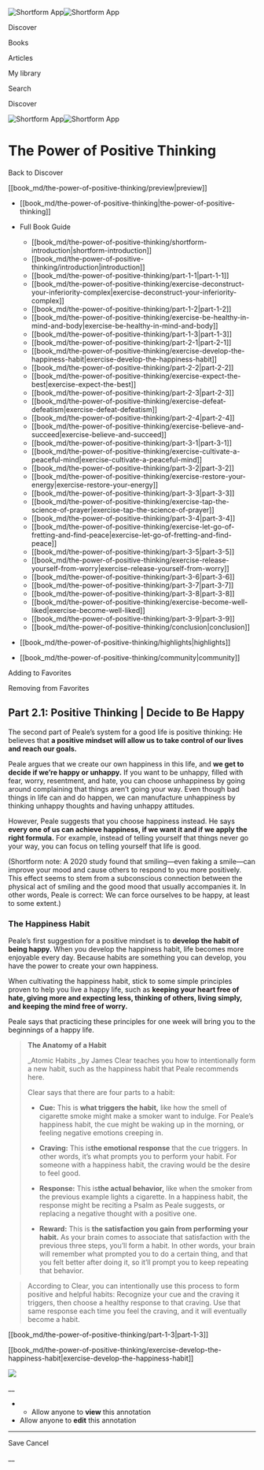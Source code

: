 ![Shortform App](/img/logo.36a2399e.svg)![Shortform App](/img/logo-dark.70c1b072.svg)

Discover

Books

Articles

My library

Search

Discover

![Shortform App](/img/logo.36a2399e.svg)![Shortform App](/img/logo-dark.70c1b072.svg)

# The Power of Positive Thinking

Back to Discover

[[book_md/the-power-of-positive-thinking/preview|preview]]

  * [[book_md/the-power-of-positive-thinking|the-power-of-positive-thinking]]
  * Full Book Guide

    * [[book_md/the-power-of-positive-thinking/shortform-introduction|shortform-introduction]]
    * [[book_md/the-power-of-positive-thinking/introduction|introduction]]
    * [[book_md/the-power-of-positive-thinking/part-1-1|part-1-1]]
    * [[book_md/the-power-of-positive-thinking/exercise-deconstruct-your-inferiority-complex|exercise-deconstruct-your-inferiority-complex]]
    * [[book_md/the-power-of-positive-thinking/part-1-2|part-1-2]]
    * [[book_md/the-power-of-positive-thinking/exercise-be-healthy-in-mind-and-body|exercise-be-healthy-in-mind-and-body]]
    * [[book_md/the-power-of-positive-thinking/part-1-3|part-1-3]]
    * [[book_md/the-power-of-positive-thinking/part-2-1|part-2-1]]
    * [[book_md/the-power-of-positive-thinking/exercise-develop-the-happiness-habit|exercise-develop-the-happiness-habit]]
    * [[book_md/the-power-of-positive-thinking/part-2-2|part-2-2]]
    * [[book_md/the-power-of-positive-thinking/exercise-expect-the-best|exercise-expect-the-best]]
    * [[book_md/the-power-of-positive-thinking/part-2-3|part-2-3]]
    * [[book_md/the-power-of-positive-thinking/exercise-defeat-defeatism|exercise-defeat-defeatism]]
    * [[book_md/the-power-of-positive-thinking/part-2-4|part-2-4]]
    * [[book_md/the-power-of-positive-thinking/exercise-believe-and-succeed|exercise-believe-and-succeed]]
    * [[book_md/the-power-of-positive-thinking/part-3-1|part-3-1]]
    * [[book_md/the-power-of-positive-thinking/exercise-cultivate-a-peaceful-mind|exercise-cultivate-a-peaceful-mind]]
    * [[book_md/the-power-of-positive-thinking/part-3-2|part-3-2]]
    * [[book_md/the-power-of-positive-thinking/exercise-restore-your-energy|exercise-restore-your-energy]]
    * [[book_md/the-power-of-positive-thinking/part-3-3|part-3-3]]
    * [[book_md/the-power-of-positive-thinking/exercise-tap-the-science-of-prayer|exercise-tap-the-science-of-prayer]]
    * [[book_md/the-power-of-positive-thinking/part-3-4|part-3-4]]
    * [[book_md/the-power-of-positive-thinking/exercise-let-go-of-fretting-and-find-peace|exercise-let-go-of-fretting-and-find-peace]]
    * [[book_md/the-power-of-positive-thinking/part-3-5|part-3-5]]
    * [[book_md/the-power-of-positive-thinking/exercise-release-yourself-from-worry|exercise-release-yourself-from-worry]]
    * [[book_md/the-power-of-positive-thinking/part-3-6|part-3-6]]
    * [[book_md/the-power-of-positive-thinking/part-3-7|part-3-7]]
    * [[book_md/the-power-of-positive-thinking/part-3-8|part-3-8]]
    * [[book_md/the-power-of-positive-thinking/exercise-become-well-liked|exercise-become-well-liked]]
    * [[book_md/the-power-of-positive-thinking/part-3-9|part-3-9]]
    * [[book_md/the-power-of-positive-thinking/conclusion|conclusion]]
  * [[book_md/the-power-of-positive-thinking/highlights|highlights]]
  * [[book_md/the-power-of-positive-thinking/community|community]]



Adding to Favorites 

Removing from Favorites 

## Part 2.1: Positive Thinking | Decide to Be Happy

The second part of Peale’s system for a good life is positive thinking: He believes that **a positive mindset will allow us to take control of our lives and reach our goals.**

Peale argues that we create our own happiness in this life, and **we get to decide if we’re happy or unhappy.** If you want to be unhappy, filled with fear, worry, resentment, and hate, you can choose unhappiness by going around complaining that things aren’t going your way. Even though bad things in life can and do happen, we can manufacture unhappiness by thinking unhappy thoughts and having unhappy attitudes.

However, Peale suggests that you choose happiness instead. He says **every one of us can achieve happiness, if we want it and if we apply the right formula.** For example, instead of telling yourself that things never go your way, you can focus on telling yourself that life is good.

(Shortform note: A 2020 study found that smiling—even faking a smile—can improve your mood and cause others to respond to you more positively. This effect seems to stem from a subconscious connection between the physical act of smiling and the good mood that usually accompanies it. In other words, Peale is correct: We can force ourselves to be happy, at least to some extent.)

### The Happiness Habit

Peale’s first suggestion for a positive mindset is to **develop the habit of being happy.** When you develop the happiness habit, life becomes more enjoyable every day. Because habits are something you can develop, you have the power to create your own happiness.

When cultivating the happiness habit, stick to some simple principles proven to help you live a happy life, such as **keeping your heart free of hate, giving more and expecting less, thinking of others, living simply, and keeping the mind free of worry.**

Peale says that practicing these principles for one week will bring you to the beginnings of a happy life.

> **The Anatomy of a Habit**
> 
> _Atomic Habits _by James Clear teaches you how to intentionally form a new habit, such as the happiness habit that Peale recommends here.
> 
> Clear says that there are four parts to a habit:
> 
>   * **Cue:** This is **what triggers the habit,** like how the smell of cigarette smoke might make a smoker want to indulge. For Peale’s happiness habit, the cue might be waking up in the morning, or feeling negative emotions creeping in.
> 
>   * **Craving:** This is**the emotional response** that the cue triggers. In other words, it’s what prompts you to perform your habit. For someone with a happiness habit, the craving would be the desire to feel good.
> 
>   * **Response:** This is**the actual behavior,** like when the smoker from the previous example lights a cigarette. In a happiness habit, the response might be reciting a Psalm as Peale suggests, or replacing a negative thought with a positive one.
> 
>   * **Reward:** This is **the satisfaction you gain from performing your habit.** As your brain comes to associate that satisfaction with the previous three steps, you’ll form a habit. In other words, your brain will remember what prompted you to do a certain thing, and that you felt better after doing it, so it’ll prompt you to keep repeating that behavior.
> 
> 

> 
> According to Clear, you can intentionally use this process to form positive and helpful habits: Recognize your cue and the craving it triggers, then choose a healthy response to that craving. Use that same response each time you feel the craving, and it will eventually become a habit.

[[book_md/the-power-of-positive-thinking/part-1-3|part-1-3]]

[[book_md/the-power-of-positive-thinking/exercise-develop-the-happiness-habit|exercise-develop-the-happiness-habit]]

![](https://bat.bing.com/action/0?ti=56018282&Ver=2&mid=df3befaa-bb5d-4e23-900e-23c027f3f851&sid=1711133063fa11eebdec89a8b8ae3bbc&vid=171147a063fa11eea7440fcfeb230d96&vids=0&msclkid=N&pi=0&lg=en-US&sw=800&sh=600&sc=24&nwd=1&tl=Shortform%20%7C%20Book&p=https%3A%2F%2Fwww.shortform.com%2Fapp%2Fbook%2Fthe-power-of-positive-thinking%2Fpart-2-1&r=&lt=410&evt=pageLoad&sv=1&rn=868354)

__

  *   * Allow anyone to **view** this annotation
  * Allow anyone to **edit** this annotation



* * *

Save Cancel

__



